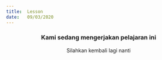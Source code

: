 ```yaml
---
title:  Lesson
date:   09/03/2020
---
```


### <center>Kami sedang mengerjakan pelajaran ini</center>
<center>Silahkan kembali lagi nanti</center>